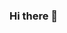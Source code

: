 ### Hi there 👋

<!--
**derrysukrie/derrysukrie** is a ✨ _special_ ✨ repository because its `README.md` (this file) appears on your GitHub profile.

Here are some ideas to get you started:

- 🔭 I’m currently working on Woobiz
- 🌱 I’m currently learning NextJS with Typescript
- 📫 How to reach me: derrysukrie@gmail.com
- 😄 Pronouns: Derry
-->
